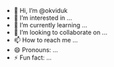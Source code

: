 - 👋 Hi, I’m @okviduk
- 👀 I’m interested in ...
- 🌱 I’m currently learning ...
- 💞️ I’m looking to collaborate on ...
- 📫 How to reach me ...
- 😄 Pronouns: ...
- ⚡ Fun fact: ...

<!---
okviduk/okviduk is a ✨ special ✨ repository because its `README.md` (this file) appears on your GitHub profile.
You can click the Preview link to take a look at your changes.
--->

